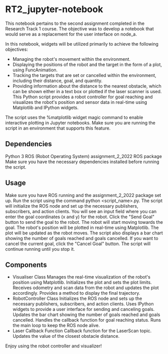 # RT2_jupyter-notebook

This notebook pertains to the second assignment completed in the Research Track 1 course. The objective was to develop a notebook that would serve as a replacement for the user interface on node_a.

In this notebook, widgets will be utilized primarily to achieve the following objectives:

- Managing the robot's movement within the environment.
- Displaying the positions of the robot and the target in the form of a plot, using FuncAnimation.
- Tracking the targets that are set or cancelled within the environment, including their distance, goal, and quantity.
- Providing information about the distance to the nearest obstacle, which can be shown either in a text box or plotted if the laser scanner is used.
This Python script provides a robot controller for goal reaching and visualizes the robot's position and sensor data in real-time using Matplotlib and IPython widgets.

The script uses the %matplotlib widget magic command to enable interactive plotting in Jupyter notebooks. Make sure you are running the script in an environment that supports this feature.

## Dependencies
Python 3
ROS (Robot Operating System)
assignment_2_2022 ROS package
Make sure you have the necessary dependencies installed before running the script.

## Usage
Make sure you have ROS running and the assignment_2_2022 package set up.
Run the script using the command python <script_name>.py.
The script will initialize the ROS node and set up the necessary publishers, subscribers, and action clients.
You will see an input field where you can enter the goal coordinates (x and y) for the robot.
Click the "Send Goal" button to send the goal to the robot. The robot will start moving towards the goal.
The robot's position will be plotted in real-time using Matplotlib. The plot will be updated as the robot moves.
The script also displays a bar chart showing the number of goals reached and goals cancelled.
If you want to cancel the current goal, click the "Cancel Goal" button.
The script will continue running until you stop it.

## Components
- Visualiser Class
Manages the real-time visualization of the robot's position using Matplotlib.
Initializes the plot and sets the plot limits.
Receives odometry and scan data from the robot and updates the plot accordingly.
Provides a method to display the final trajectory.
- RobotController Class
Initializes the ROS node and sets up the necessary publishers, subscribers, and action clients.
Uses IPython widgets to provide a user interface for sending and canceling goals.
Updates the bar chart showing the number of goals reached and goals cancelled.
Handles the callback function for goal reaching status.
Runs the main loop to keep the ROS node alive.
- Laser Callback Function
Callback function for the LaserScan topic.
Updates the value of the closest obstacle distance.

Enjoy using the robot controller and visualizer!
